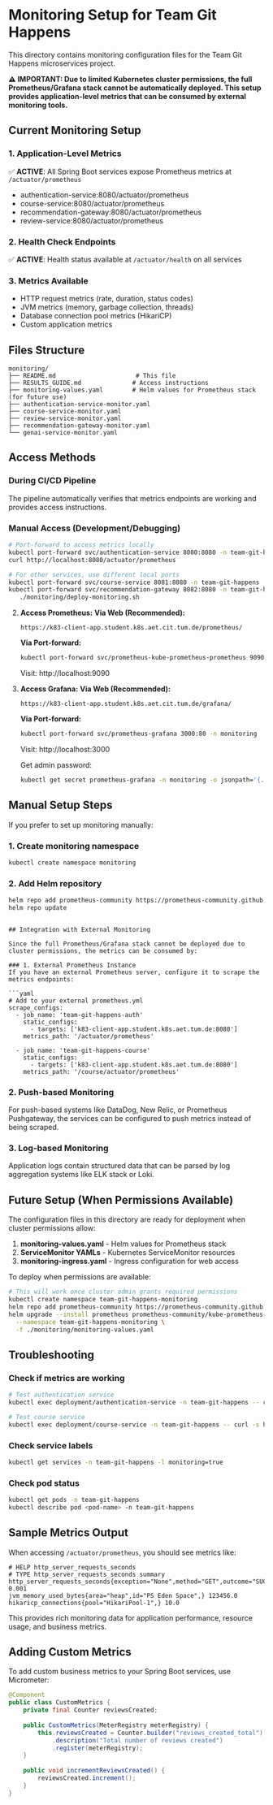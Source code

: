 # Monitoring Setup for Team Git Happens

This directory contains monitoring configuration files for the Team Git Happens microservices project.

**⚠️ IMPORTANT: Due to limited Kubernetes cluster permissions, the full Prometheus/Grafana stack cannot be automatically deployed. This setup provides application-level metrics that can be consumed by external monitoring tools.**

## Current Monitoring Setup

### 1. Application-Level Metrics
✅ **ACTIVE**: All Spring Boot services expose Prometheus metrics at `/actuator/prometheus`
- authentication-service:8080/actuator/prometheus
- course-service:8080/actuator/prometheus  
- recommendation-gateway:8080/actuator/prometheus
- review-service:8080/actuator/prometheus

### 2. Health Check Endpoints
✅ **ACTIVE**: Health status available at `/actuator/health` on all services

### 3. Metrics Available
- HTTP request metrics (rate, duration, status codes)
- JVM metrics (memory, garbage collection, threads)  
- Database connection pool metrics (HikariCP)
- Custom application metrics

## Files Structure

```
monitoring/
├── README.md                      # This file
├── RESULTS_GUIDE.md              # Access instructions
├── monitoring-values.yaml        # Helm values for Prometheus stack (for future use)
├── authentication-service-monitor.yaml
├── course-service-monitor.yaml
├── review-service-monitor.yaml
├── recommendation-gateway-monitor.yaml
└── genai-service-monitor.yaml
```

## Access Methods

### During CI/CD Pipeline
The pipeline automatically verifies that metrics endpoints are working and provides access instructions.

### Manual Access (Development/Debugging)
```bash
# Port-forward to access metrics locally
kubectl port-forward svc/authentication-service 8080:8080 -n team-git-happens
curl http://localhost:8080/actuator/prometheus

# For other services, use different local ports
kubectl port-forward svc/course-service 8081:8080 -n team-git-happens
kubectl port-forward svc/recommendation-gateway 8082:8080 -n team-git-happens
   ./monitoring/deploy-monitoring.sh
   ```

2. **Access Prometheus:**
   **Via Web (Recommended):**
   ```
   https://k83-client-app.student.k8s.aet.cit.tum.de/prometheus/
   ```
   
   **Via Port-forward:**
   ```bash
   kubectl port-forward svc/prometheus-kube-prometheus-prometheus 9090:9090 -n monitoring
   ```
   Visit: http://localhost:9090

3. **Access Grafana:**
   **Via Web (Recommended):**
   ```
   https://k83-client-app.student.k8s.aet.cit.tum.de/grafana/
   ```
   
   **Via Port-forward:**
   ```bash
   kubectl port-forward svc/prometheus-grafana 3000:80 -n monitoring
   ```
   Visit: http://localhost:3000
   
   Get admin password:
   ```bash
   kubectl get secret prometheus-grafana -n monitoring -o jsonpath='{.data.admin-password}' | base64 --decode
   ```

## Manual Setup Steps

If you prefer to set up monitoring manually:

### 1. Create monitoring namespace
```bash
kubectl create namespace monitoring
```

### 2. Add Helm repository
```bash
helm repo add prometheus-community https://prometheus-community.github.io/helm-charts
helm repo update
```

```

## Integration with External Monitoring

Since the full Prometheus/Grafana stack cannot be deployed due to cluster permissions, the metrics can be consumed by:

### 1. External Prometheus Instance
If you have an external Prometheus server, configure it to scrape the metrics endpoints:

```yaml
# Add to your external prometheus.yml
scrape_configs:
  - job_name: 'team-git-happens-auth'
    static_configs:
      - targets: ['k83-client-app.student.k8s.aet.tum.de:8080']
    metrics_path: '/actuator/prometheus'
    
  - job_name: 'team-git-happens-course'
    static_configs:
      - targets: ['k83-client-app.student.k8s.aet.tum.de:8080']
    metrics_path: '/course/actuator/prometheus'
```

### 2. Push-based Monitoring
For push-based systems like DataDog, New Relic, or Prometheus Pushgateway, the services can be configured to push metrics instead of being scraped.

### 3. Log-based Monitoring
Application logs contain structured data that can be parsed by log aggregation systems like ELK stack or Loki.

## Future Setup (When Permissions Available)

The configuration files in this directory are ready for deployment when cluster permissions allow:

1. **monitoring-values.yaml** - Helm values for Prometheus stack
2. **ServiceMonitor YAMLs** - Kubernetes ServiceMonitor resources
3. **monitoring-ingress.yaml** - Ingress configuration for web access

To deploy when permissions are available:
```bash
# This will work once cluster admin grants required permissions
kubectl create namespace team-git-happens-monitoring
helm repo add prometheus-community https://prometheus-community.github.io/helm-charts
helm upgrade --install prometheus prometheus-community/kube-prometheus-stack \
  --namespace team-git-happens-monitoring \
  -f ./monitoring/monitoring-values.yaml
```

## Troubleshooting

### Check if metrics are working
```bash
# Test authentication service
kubectl exec deployment/authentication-service -n team-git-happens -- curl -s http://localhost:8080/actuator/prometheus | head -10

# Test course service  
kubectl exec deployment/course-service -n team-git-happens -- curl -s http://localhost:8080/actuator/prometheus | head -10
```

### Check service labels
```bash
kubectl get services -n team-git-happens -l monitoring=true
```

### Check pod status
```bash
kubectl get pods -n team-git-happens
kubectl describe pod <pod-name> -n team-git-happens
```

## Sample Metrics Output

When accessing `/actuator/prometheus`, you should see metrics like:
```
# HELP http_server_requests_seconds
# TYPE http_server_requests_seconds summary
http_server_requests_seconds{exception="None",method="GET",outcome="SUCCESS",status="200",uri="/actuator/health",} 0.001
jvm_memory_used_bytes{area="heap",id="PS Eden Space",} 123456.0
hikaricp_connections{pool="HikariPool-1",} 10.0
```

This provides rich monitoring data for application performance, resource usage, and business metrics.

## Adding Custom Metrics

To add custom business metrics to your Spring Boot services, use Micrometer:

```java
@Component
public class CustomMetrics {
    private final Counter reviewsCreated;
    
    public CustomMetrics(MeterRegistry meterRegistry) {
        this.reviewsCreated = Counter.builder("reviews_created_total")
            .description("Total number of reviews created")
            .register(meterRegistry);
    }
    
    public void incrementReviewsCreated() {
        reviewsCreated.increment();
    }
}
```
